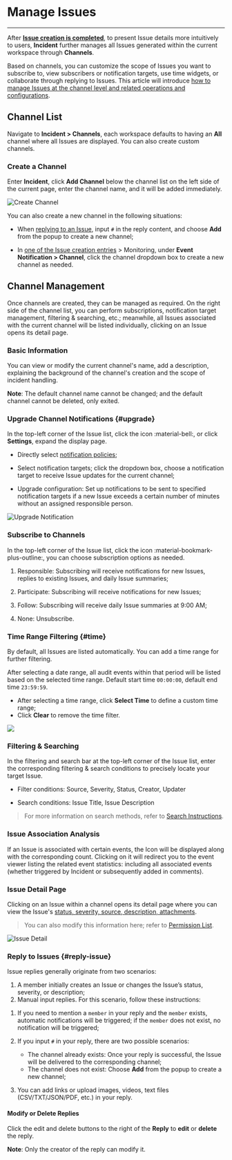 # Manage Issues
---

After **[Issue creation is completed](./issue.md)**, to present Issue details more intuitively to users, **Incident** further manages all Issues generated within the current workspace through **Channels**.

Based on channels, you can customize the scope of Issues you want to subscribe to, view subscribers or notification targets, use time widgets, or collaborate through replying to Issues. This article will introduce <u>how to manage Issues at the channel level and related operations and configurations</u>.

## Channel List

Navigate to **Incident > Channels**, each workspace defaults to having an **All** channel where all Issues are displayed. You can also create custom channels.

### Create a Channel

Enter **Incident**, click **Add Channel** below the channel list on the left side of the current page, enter the channel name, and it will be added immediately.

![Create Channel](../img/exception-1.png)

You can also create a new channel in the following situations:

- When [replying to an Issue](#reply-issue), input `#` in the reply content, and choose **Add** from the popup to create a new channel;

- In [one of the Issue creation entries](./issue.md#others) > Monitoring, under **Event Notification > Channel**, click the channel dropdown box to create a new channel as needed.

## Channel Management

Once channels are created, they can be managed as required. On the right side of the channel list, you can perform subscriptions, notification target management, filtering & searching, etc.; meanwhile, all Issues associated with the current channel will be listed individually, clicking on an Issue opens its detail page.

### Basic Information

You can view or modify the current channel's name, add a description, explaining the background of the channel's creation and the scope of incident handling.

**Note**: The default channel name cannot be changed; and the default channel cannot be deleted, only exited.

### Upgrade Channel Notifications {#upgrade}

In the top-left corner of the Issue list, click the icon :material-bell:, or click **Settings**, expand the display page.

- Directly select [notification policies](./config-manag.md#create);

- Select notification targets; click the dropdown box, choose a notification target to receive Issue updates for the current channel;

- Upgrade configuration: Set up notifications to be sent to specified notification targets if a new Issue exceeds a certain number of minutes without an assigned responsible person.

![Upgrade Notification](../img/exception-5.png)

### Subscribe to Channels

In the top-left corner of the Issue list, click the icon :material-bookmark-plus-outline:, you can choose subscription options as needed.

1. Responsible: Subscribing will receive notifications for new Issues, replies to existing Issues, and daily Issue summaries;

2. Participate: Subscribing will receive notifications for new Issues;

3. Follow: Subscribing will receive daily Issue summaries at 9:00 AM;

4. None: Unsubscribe.

### Time Range Filtering {#time}

By default, all Issues are listed automatically. You can add a time range for further filtering.

After selecting a date range, all audit events within that period will be listed based on the selected time range. Default start time `00:00:00`, default end time `23:59:59`.

- After selecting a time range, click **Select Time** to define a custom time range;
- Click **Clear** to remove the time filter.

![](img/exception-2.png)

### Filtering & Searching

In the filtering and search bar at the top-left corner of the Issue list, enter the corresponding filtering & search conditions to precisely locate your target Issue.

- Filter conditions: Source, Severity, Status, Creator, Updater

- Search conditions: Issue Title, Issue Description

> For more information on search methods, refer to [Search Instructions](../getting-started/function-details/explorer-search.md#search).

### Issue Association Analysis

If an Issue is associated with certain events, the Icon will be displayed along with the corresponding count. Clicking on it will redirect you to the event viewer listing the related event statistics: including all associated events (whether triggered by Incident or subsequently added in comments).

### Issue Detail Page

Clicking on an Issue within a channel opens its detail page where you can view the Issue's [status, severity, source, description, attachments](./issue.md#concepts).

> You can also modify this information here; refer to [Permission List](../management/role-list.md).

![Issue Detail](../img/exception-6.png)

### Reply to Issues {#reply-issue}

Issue replies generally originate from two scenarios:

1. A member initially creates an Issue or changes the Issue’s status, severity, or description;
2. Manual input replies. For this scenario, follow these instructions:

1) If you need to mention a `member` in your reply and the `member` exists, automatic notifications will be triggered; if the `member` does not exist, no notification will be triggered;

2) If you input `#` in your reply, there are two possible scenarios:
   - The channel already exists: Once your reply is successful, the Issue will be delivered to the corresponding channel;
   - The channel does not exist: Choose **Add** from the popup to create a new channel;

3) You can add links or upload images, videos, text files (CSV/TXT/JSON/PDF, etc.) in your reply.

#### Modify or Delete Replies

Click the edit and delete buttons to the right of the **Reply** to **edit** or **delete** the reply.

**Note**: Only the creator of the reply can modify it.